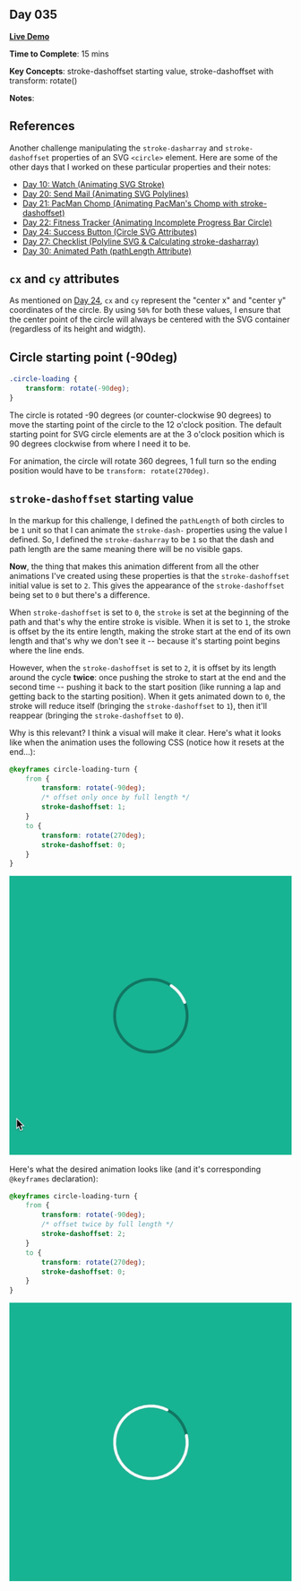 ## Day 035

**<a href="https://css100.aniqa.dev#day-035">Live Demo</a>**

**Time to Complete**: 15 mins

**Key Concepts**: stroke-dashoffset starting value, stroke-dashoffset with transform: rotate()

**Notes**:

## References

Another challenge manipulating the `stroke-dasharray` and `stroke-dashoffset` properties of an SVG `<circle>` element. Here are some of the other days that I worked on these particular properties and their notes:

- <a href="https://github.com/aniqatc/css-100/tree/main/entries/010">Day 10: Watch (Animating SVG Stroke)</a>
- <a href="https://github.com/aniqatc/css-100/tree/main/entries/020">Day 20: Send Mail (Animating SVG Polylines)</a>
- <a href="https://github.com/aniqatc/css-100/tree/main/entries/021">Day 21: PacMan Chomp (Animating PacMan's Chomp with stroke-dashoffset)</a>
- <a href="https://github.com/aniqatc/css-100/tree/main/entries/022">Day 22: Fitness Tracker (Animating Incomplete Progress Bar Circle)</a>
- <a href="https://github.com/aniqatc/css-100/tree/main/entries/024">Day 24: Success Button (Circle SVG Attributes)</a>
- <a href="https://github.com/aniqatc/css-100/tree/main/entries/027#polyline-svg--calculating-stroke-dasharray">Day 27: Checklist (Polyline SVG & Calculating stroke-dasharray)</a>
- <a href="https://github.com/aniqatc/css-100/tree/main/entries/030">Day 30: Animated Path (pathLength Attribute)</a>

## `cx` and `cy` attributes

As mentioned on <a href="https://github.com/aniqatc/css-100/tree/main/entries/024#circle-svg-element">Day 24</a>, `cx` and `cy` represent the "center x" and "center y" coordinates of the circle. By using `50%` for both these values, I ensure that the center point of the circle will always be centered with the SVG container (regardless of its height and widgth).

## Circle starting point (-90deg)

```css
.circle-loading {
	transform: rotate(-90deg);
}
```

The circle is rotated -90 degrees (or counter-clockwise 90 degrees) to move the starting point of the circle to the 12 o'clock position. The default starting point for SVG circle elements are at the 3 o'clock position which is 90 degrees clockwise from where I need it to be.

For animation, the circle will rotate 360 degrees, 1 full turn so the ending position would have to be `transform: rotate(270deg)`.

## `stroke-dashoffset` starting value

In the markup for this challenge, I defined the `pathLength` of both circles to be `1` unit so that I can animate the `stroke-dash-` properties using the value I defined. So, I defined the `stroke-dasharray` to be `1` so that the dash and path length are the same meaning there will be no visible gaps.

**Now**, the thing that makes this animation different from all the other animations I've created using these properties is that the `stroke-dashoffset` initial value is set to `2`. This gives the appearance of the `stroke-dashoffset` being set to `0` but there's a difference.

When `stroke-dashoffset` is set to `0`, the `stroke` is set at the beginning of the path and that's why the entire stroke is visible. When it is set to `1`, the stroke is offset by the its entire length, making the stroke start at the end of its own length and that's why we don't see it -- because it's starting point begins where the line ends.

However, when the `stroke-dashoffset` is set to `2`, it is offset by its length around the cycle **twice**: once pushing the stroke to start at the end and the second time -- pushing it back to the start position (like running a lap and getting back to the starting position). When it gets animated down to `0`, the stroke will reduce itself (bringing the `stroke-dashoffset` to `1`), then it'll reappear (bringing the `stroke-dashoffset` to `0`).

Why is this relevant? I think a visual will make it clear. Here's what it looks like when the animation uses the following CSS (notice how it resets at the end...):

```css
@keyframes circle-loading-turn {
	from {
		transform: rotate(-90deg);
		/* offset only once by full length */
		stroke-dashoffset: 1;
	}
	to {
		transform: rotate(270deg);
		stroke-dashoffset: 0;
	}
}
```

<img src="/entries/035/images/loading-example-1.gif"/>

Here's what the desired animation looks like (and it's corresponding `@keyframes` declaration):

```css
@keyframes circle-loading-turn {
	from {
		transform: rotate(-90deg);
		/* offset twice by full length */
		stroke-dashoffset: 2;
	}
	to {
		transform: rotate(270deg);
		stroke-dashoffset: 0;
	}
}
```

<img src="/entries/035/images/loading-example-2.gif"/>
